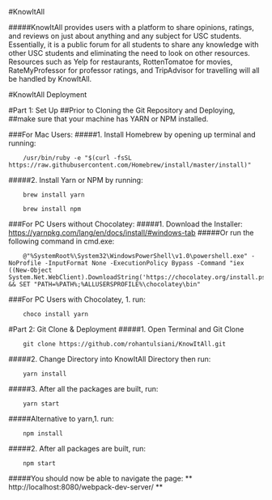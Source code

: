 #KnowItAll

#####KnowItAll provides users with a platform to share opinions, ratings, and reviews on just about anything and any subject for USC students. Essentially, it is a public forum for all students to share any knowledge with other USC students and eliminating the need to look on other resources. Resources such as Yelp for restaurants, RottenTomatoe for movies, RateMyProfessor for professor ratings, and TripAdvisor for travelling will all be handled by KnowItAll.



#KnowItAll Deployment

#Part 1: Set Up
##Prior to Cloning the Git Repository and Deploying,
##make sure that your machine has YARN or NPM installed.

###For Mac Users:
#####1. Install Homebrew by opening up terminal and running:
```
	/usr/bin/ruby -e "$(curl -fsSL https://raw.githubusercontent.com/Homebrew/install/master/install)"

```
#####2. Install Yarn or NPM by running:
```
	brew install yarn
```

```
	brew install npm
```

###For PC Users without Chocolatey:
#####1. Download the Installer: https://yarnpkg.com/lang/en/docs/install/#windows-tab
#####Or run the following command in cmd.exe:
```
	@"%SystemRoot%\System32\WindowsPowerShell\v1.0\powershell.exe" -NoProfile -InputFormat None -ExecutionPolicy Bypass -Command "iex ((New-Object System.Net.WebClient).DownloadString('https://chocolatey.org/install.ps1'))" && SET "PATH=%PATH%;%ALLUSERSPROFILE%\chocolatey\bin"
```

###For PC Users with Chocolatey, 1. run:
```
	choco install yarn
```

#Part 2: Git Clone & Deployment
#####1. Open Terminal and Git Clone
```
	git clone https://github.com/rohantulsiani/KnowItAll.git
```

#####2. Change Directory into KnowItAll Directory then run:
```
	yarn install
```


#####3. After all the packages are built, run:
```
	yarn start
```


#####Alternative to yarn,1.  run: 
```
	npm install
```

#####2. After all packages are built, run:
```
	npm start
```

#####You should now be able to navigate the page:
** http://localhost:8080/webpack-dev-server/ **

